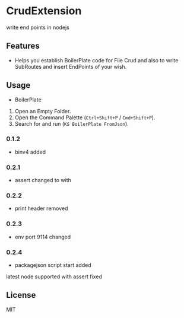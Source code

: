 # CrudExtension
write end points in nodejs

## Features

- Helps you establish BoilerPlate code for File Crud and also to write SubRoutes and insert EndPoints of your wish.

## Usage

- BoilerPlate

1. Open an Empty Folder.
2. Open the Command Palette (`Ctrl+Shift+P` / `Cmd+Shift+P`).
3. Search for and run (`KS BoilerPlate FromJson`).

### 0.1.2

- binv4 added

### 0.2.1

- assert changed to with

### 0.2.2

- print header removed

### 0.2.3

- env port 9114 changed

### 0.2.4

- packagejson script start added

latest node supported with assert fixed

## License

MIT
